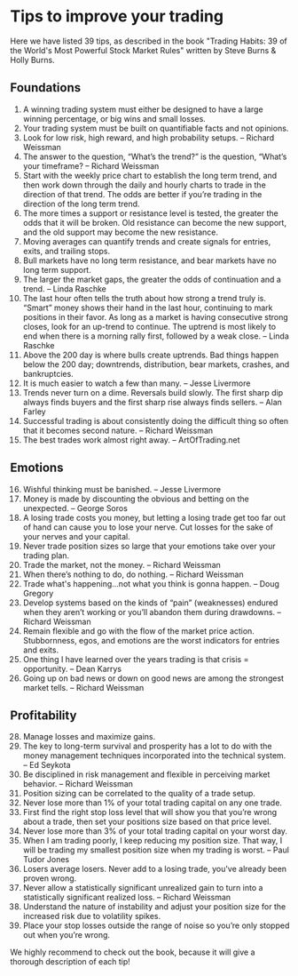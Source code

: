 # Tips to improve your trading

Here we have listed 39 tips, as described in the book "Trading Habits: 39 of the World's Most Powerful Stock Market Rules" written by Steve Burns & Holly Burns.

## Foundations

 1. A winning trading system must either be designed to have a large winning percentage, or big wins and small losses.
 2. Your trading system must be built on quantifiable facts and not opinions.
 3. Look for low risk, high reward, and high probability setups. – Richard Weissman
 4. The answer to the question, “What’s the trend?” is the question, “What’s your timeframe? – Richard Weissman
 5. Start with the weekly price chart to establish the long term trend, and then work down through the daily and hourly charts to trade in the direction of that trend. The odds are better if you’re trading in the direction of the long term trend.
 6. The more times a support or resistance level is tested, the greater the odds that it will be broken. Old resistance can become the new support, and the old support may become the new resistance.
 7. Moving averages can quantify trends and create signals for entries, exits, and trailing stops.
 8. Bull markets have no long term resistance, and bear markets have no long term support.
 9. The larger the market gaps, the greater the odds of continuation and a trend. – Linda Raschke
 10. The last hour often tells the truth about how strong a trend truly is. “Smart” money shows their hand in the last hour, continuing to mark positions in their favor. As long as a market is having consecutive strong closes, look for an up-trend to continue. The uptrend is most likely to end when there is a morning rally first, followed by a weak close. – Linda Raschke
 11. Above the 200 day is where bulls create uptrends. Bad things happen below the 200 day; downtrends, distribution, bear markets, crashes, and bankruptcies.
 12. It is much easier to watch a few than many. – Jesse Livermore
 13. Trends never turn on a dime. Reversals build slowly. The first sharp dip always finds buyers and the first sharp rise always finds sellers. – Alan Farley
 14. Successful trading is about consistently doing the difficult thing so often that it becomes second nature. – Richard Weissman
 15. The best trades work almost right away. – ArtOfTrading.net

## Emotions

 16. Wishful thinking must be banished. – Jesse Livermore
 17. Money is made by discounting the obvious and betting on the unexpected. – George Soros
 18. A losing trade costs you money, but letting a losing trade get too far out of hand can cause you to lose your nerve. Cut losses for the sake of your nerves and your capital.
 19. Never trade position sizes so large that your emotions take over your trading plan.
 20. Trade the market, not the money. – Richard Weissman
 21. When there’s nothing to do, do nothing. – Richard Weissman
 22. Trade what's happening...not what you think is gonna happen. – Doug Gregory
 23. Develop systems based on the kinds of “pain” (weaknesses) endured when they aren’t working or you’ll abandon them during drawdowns. – Richard Weissman
 24. Remain flexible and go with the flow of the market price action. Stubbornness, egos, and emotions are the worst indicators for entries and exits.
 26. One thing I have learned over the years trading is that crisis = opportunity. – Dean Karrys
 27. Going up on bad news or down on good news are among the strongest market tells. – Richard Weissman

## Profitability

 28. Manage losses and maximize gains.
 29. The key to long-term survival and prosperity has a lot to do with the money management techniques incorporated into the technical system. – Ed Seykota
 30. Be disciplined in risk management and flexible in perceiving market behavior. – Richard Weissman
 31. Position sizing can be correlated to the quality of a trade setup.
 32. Never lose more than 1% of your total trading capital on any one trade.
 33. First find the right stop loss level that will show you that you’re wrong about a trade, then set your positions size based on that price level.
 34. Never lose more than 3% of your total trading capital on your worst day.
 35. When I am trading poorly, I keep reducing my position size. That way, I will be trading my smallest position size when my trading is worst. – Paul Tudor Jones
 36. Losers average losers. Never add to a losing trade, you've already been proven wrong.
 37. Never allow a statistically significant unrealized gain to turn into a statistically significant realized loss. – Richard Weissman
 38. Understand the nature of instability and adjust your position size for the increased risk due to volatility spikes.
 39. Place your stop losses outside the range of noise so you’re only stopped out when you’re wrong.

 We highly recommend to check out the book, because it will give a thorough description of each tip!